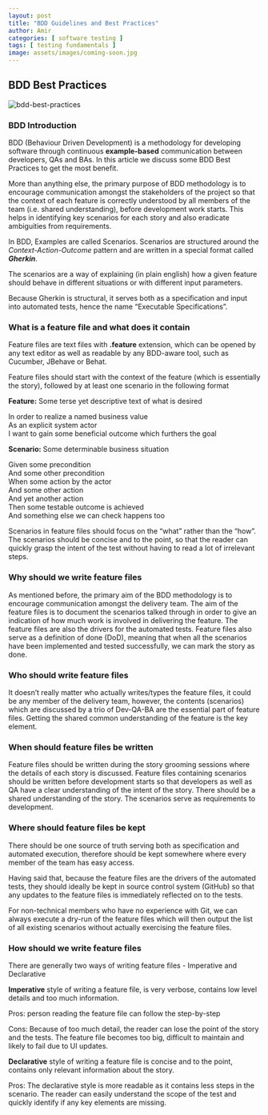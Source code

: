 ```yaml
---
layout: post
title: "BDD Guidelines and Best Practices"
author: Amir
categories: [ software testing ]
tags: [ testing fundamentals ]
image: assets/images/coming-soon.jpg
---
```


## BDD Best Practices

![bdd-best-practices](http://69.164.212.71/wp-content/uploads/2014/12/bdd-best-practices-e1433515152640.png)

### **BDD Introduction**

BDD (Behaviour Driven Development) is a methodology for developing software through continuous **example-based** communication between developers, QAs and BAs. In this article we discuss some BDD Best Practices to get the most benefit.

More than anything else, the primary purpose of BDD methodology is to encourage communication amongst the stakeholders of the project so that the context of each feature is correctly understood by all members of the team (i.e. shared understanding), before development work starts. This helps in identifying key scenarios for each story and also eradicate ambiguities from requirements.

In BDD, Examples are called Scenarios. Scenarios are structured around the _Context-Action-Outcome_ pattern and are written in a special format called **_Gherkin_**.

The scenarios are a way of explaining (in plain english) how a given feature should behave in different situations or with different input parameters.

Because Gherkin is structural, it serves both as a specification and input into automated tests, hence the name “Executable Specifications”.

### **What is a feature file and what does it contain**

Feature files are text files with **.feature** extension, which can be opened by any text editor as well as readable by any BDD-aware tool, such as Cucumber, JBehave or Behat.

Feature files should start with the context of the feature (which is essentially the story), followed by at least one scenario in the following format

**Feature:** Some terse yet descriptive text of what is desired

In order to realize a named business value  
As an explicit system actor  
I want to gain some beneficial outcome which furthers the goal

**Scenario:** Some determinable business situation

Given some precondition  
And some other precondition  
When some action by the actor  
And some other action  
And yet another action  
Then some testable outcome is achieved  
And something else we can check happens too

Scenarios in feature files should focus on the “what” rather than the “how”. The scenarios should be concise and to the point, so that the reader can quickly grasp the intent of the test without having to read a lot of irrelevant steps.

### **Why should we write feature files**

As mentioned before, the primary aim of the BDD methodology is to encourage communication amongst the delivery team. The aim of the feature files is to document the scenarios talked through in order to give an indication of how much work is involved in delivering the feature. The feature files are also the drivers for the automated tests. Feature files also serve as a definition of done (DoD), meaning that when all the scenarios have been implemented and tested successfully, we can mark the story as done.

### **Who should write feature files**

It doesn’t really matter who actually writes/types the feature files, it could be any member of the delivery team, however, the contents (scenarios) which are discussed by a trio of Dev-QA-BA are the essential part of feature files. Getting the shared common understanding of the feature is the key element.

### **When should feature files be written**

Feature files should be written during the story grooming sessions where the details of each story is discussed. Feature files containing scenarios should be written before development starts so that developers as well as QA have a clear understanding of the intent of the story. There should be a shared understanding of the story. The scenarios serve as requirements to development.

### **Where should feature files be kept**

There should be one source of truth serving both as specification and automated execution, therefore should be kept somewhere where every member of the team has easy access.

Having said that, because the feature files are the drivers of the automated tests, they should ideally be kept in source control system (GitHub) so that any updates to the feature files is immediately reflected on to the tests.

For non-technical members who have no experience with Git, we can always execute a dry-run of the feature files which will then output the list of all existing scenarios without actually exercising the feature files.

### **How should we write feature files**

There are generally two ways of writing feature files - Imperative and Declarative

**Imperative** style of writing a feature file, is very verbose, contains low level details and too much information.

Pros: person reading the feature file can follow the step-by-step

Cons: Because of too much detail, the reader can lose the point of the story and the tests. The feature file becomes too big, difficult to maintain and likely to fail due to UI updates.

**Declarative** style of writing a feature file is concise and to the point, contains only relevant information about the story.

Pros: The declarative style is more readable as it contains less steps in the scenario. The reader can easily understand the scope of the test and quickly identify if any key elements are missing.